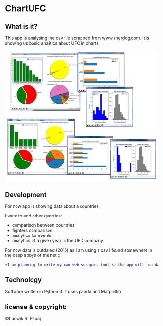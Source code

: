 # ChartUFC
## What is it?

This app is analysing the csv file scrapped from www.sherdog.com.
It is showing us basic analitics about UFC in charts.

![GitHub Logo](ChartUFC_screen_small.png)

## Development

For now app is showing data about a countries.

I want to add other querries: 
* comparison between countries
* fighters comparison
* analytics for events
* analytics of a given year in the UFC company

For now data is outdated (2016) as I am using a csv i found somewhere in the deep abbys of the net :)

```diff 
+I am planning to write my own web scraping tool so the app will run data updates from www.sherdog.com on its own.
```

## Technology
Software written in Python 3.
It uses panda and Matplotlib


## license & copyright:
©Ludwik R. Papaj
